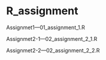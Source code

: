 # R_assignment
Assignmet1—01_assignment_1.R

Assignmet2-1—02_assignment_2_1.R

Assignmet2-2—02_assignment_2_2.R
